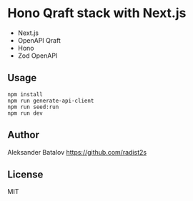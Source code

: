 # Hono Qraft stack with Next.js

* Next.js
* OpenAPI Qraft
* Hono
* Zod OpenAPI

## Usage

```
npm install
npm run generate-api-client
npm run seed:run
npm run dev
```

## Author

Aleksander Batalov <https://github.com/radist2s>

## License

MIT
